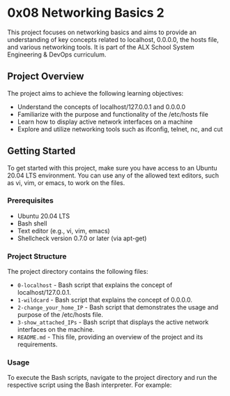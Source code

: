 # 0x08 Networking Basics 2

This project focuses on networking basics and aims to provide an understanding of key concepts related to localhost, 0.0.0.0, the hosts file, and various networking tools. It is part of the ALX School System Engineering & DevOps curriculum.

## Project Overview

The project aims to achieve the following learning objectives:

- Understand the concepts of localhost/127.0.0.1 and 0.0.0.0
- Familiarize with the purpose and functionality of the /etc/hosts file
- Learn how to display active network interfaces on a machine
- Explore and utilize networking tools such as ifconfig, telnet, nc, and cut

## Getting Started

To get started with this project, make sure you have access to an Ubuntu 20.04 LTS environment. You can use any of the allowed text editors, such as vi, vim, or emacs, to work on the files.

### Prerequisites

- Ubuntu 20.04 LTS
- Bash shell
- Text editor (e.g., vi, vim, emacs)
- Shellcheck version 0.7.0 or later (via apt-get)

### Project Structure

The project directory contains the following files:

- `0-localhost` - Bash script that explains the concept of localhost/127.0.0.1.
- `1-wildcard` - Bash script that explains the concept of 0.0.0.0.
- `2-change_your_home_IP` - Bash script that demonstrates the usage and purpose of the /etc/hosts file.
- `3-show_attached_IPs` - Bash script that displays the active network interfaces on the machine.
- `README.md` - This file, providing an overview of the project and its requirements.

### Usage

To execute the Bash scripts, navigate to the project directory and run the respective script using the Bash interpreter. For example:


